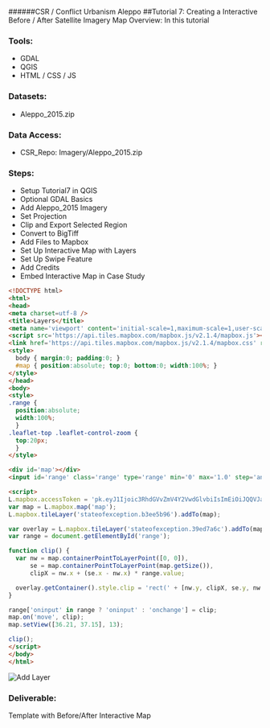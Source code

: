 ######CSR / Conflict Urbanism Aleppo
##Tutorial 7: Creating a Interactive Before / After Satellite Imagery Map
Overview: In this tutorial

### Tools:
* GDAL
* QGIS
* HTML / CSS / JS
	
### Datasets: 
* Aleppo_2015.zip

### Data Access:
* CSR_Repo: Imagery/Aleppo_2015.zip

### Steps:
* Setup Tutorial7 in QGIS
* Optional GDAL Basics
* Add Aleppo_2015 Imagery
* Set Projection
* Clip and Export Selected Region
* Convert to BigTiff 
* Add Files to Mapbox
* Set Up Interactive Map with Layers
* Set Up Swipe Feature
* Add Credits
* Embed Interactive Map in Case Study

```html
<!DOCTYPE html>
<html>
<head>
<meta charset=utf-8 />
<title>Layers</title>
<meta name='viewport' content='initial-scale=1,maximum-scale=1,user-scalable=no' />
<script src='https://api.tiles.mapbox.com/mapbox.js/v2.1.4/mapbox.js'></script>
<link href='https://api.tiles.mapbox.com/mapbox.js/v2.1.4/mapbox.css' rel='stylesheet' />
<style>
  body { margin:0; padding:0; }
  #map { position:absolute; top:0; bottom:0; width:100%; }
</style>
</head>
<body>
<style>
.range {
  position:absolute;
  width:100%;
  }
.leaflet-top .leaflet-control-zoom {
  top:20px;
  }
</style>

<div id='map'></div>
<input id='range' class='range' type='range' min='0' max='1.0' step='any' />

<script>
L.mapbox.accessToken = 'pk.eyJ1Ijoic3RhdGVvZmV4Y2VwdGlvbiIsImEiOiJQQVJaS1g4In0.o8lCHrDFmA-hNCVaqbDV7Q';
var map = L.mapbox.map('map');
L.mapbox.tileLayer('stateofexception.b3ee5b96').addTo(map);

var overlay = L.mapbox.tileLayer('stateofexception.39ed7a6c').addTo(map);
var range = document.getElementById('range');

function clip() {
  var nw = map.containerPointToLayerPoint([0, 0]),
      se = map.containerPointToLayerPoint(map.getSize()),
      clipX = nw.x + (se.x - nw.x) * range.value;

  overlay.getContainer().style.clip = 'rect(' + [nw.y, clipX, se.y, nw.x].join('px,') + 'px)';
}

range['oninput' in range ? 'oninput' : 'onchange'] = clip;
map.on('move', clip);
map.setView([36.21, 37.15], 13);

clip();
</script>
</body>
</html>
```

![Add Layer](https://cloud.githubusercontent.com/assets/16892784/12650193/de35003a-c5af-11e5-9f49-8eec9c7c57a7.png)

### Deliverable:
Template with Before/After Interactive Map 
